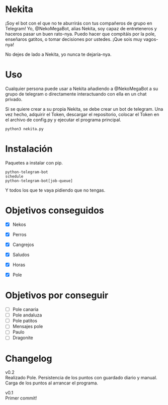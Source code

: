 
# Nekita
¡Soy el bot con el que no te aburrirás con tus compañeros de grupo en Telegram! Yo, @NekoMegaBot, alias Nekita, soy capaz de entreteneros y haceros pasar un buen rato-nya. Puedo hacer que compitáis por la pole, enseñaros gatitos, o tomar decisiones por ustedes. ¡Que sois muy vagos-nya!

No dejes de lado a Nekita, yo nunca te dejaría-nya.

# Uso
Cualquier persona puede usar a Nekita añadiendo a @NekoMegaBot a su grupo de telegram o directamente interactuando con ella en un chat privado.

Si se quiere crear a su propia Nekita, se debe crear un bot de telegram. Una vez hecho, adquirir el Token, descargar el repositorio, colocar el Token en el archivo de config.py y ejecutar el programa principal.

    python3 nekita.py

# Instalación

Paquetes a instalar con pip.

    python-telegram-bot
    schedule
    python-telegram-bot[job-queue]

Y todos los que te vaya pidiendo que no tengas.

# Objetivos conseguidos

- [x] Nekos
- [x] Perros
- [x] Cangrejos
- [x] Saludos
- [x] Horas
- [X] Pole


# Objetivos por conseguir


- [ ] Pole canaria
- [ ] Pole andaluza
- [ ] Pole patitos
- [ ] Mensajes pole
- [ ] Paulo
- [ ] Dragonite

# Changelog

v0.2  
Realizado Pole.
Persistencia de los puntos con guardado diario y manual.
Carga de los puntos al arrancar el programa.

v0.1  
Primer commit!






